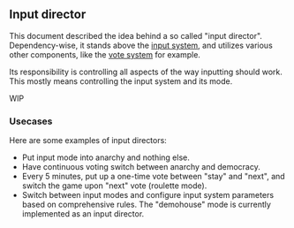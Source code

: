 
## Input director

This document described the idea behind a so called "input director".
Dependency-wise, it stands above the [input system](/drafts/inputsystem.md),
and utilizes various other components, like the [vote system](/drafts/votesystem.md) for example.

Its responsibility is controlling all aspects of the way inputting should work.
This mostly means controlling the input system and its mode.

WIP

### Usecases

Here are some examples of input directors:
- Put input mode into anarchy and nothing else.
- Have continuous voting switch between anarchy and democracy.
- Every 5 minutes, put up a one-time vote between "stay" and "next",
  and switch the game upon "next" vote (roulette mode).
- Switch between input modes and configure input system parameters based on comprehensive
  rules. The "demohouse" mode is currently implemented as an input director.
